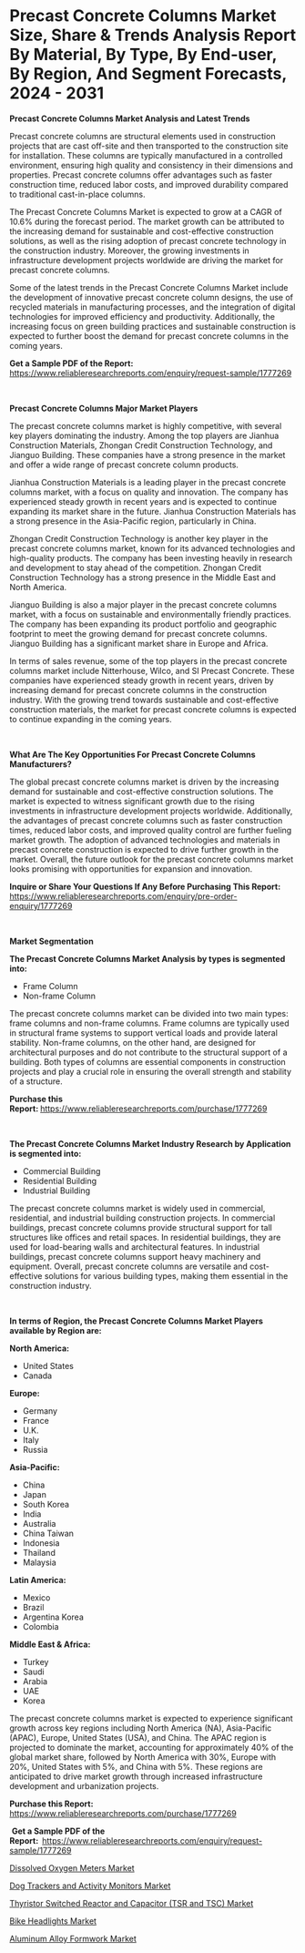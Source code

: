 <p><h1>Precast Concrete Columns Market Size, Share & Trends Analysis Report By Material, By Type, By End-user, By Region, And Segment Forecasts, 2024 - 2031</h1></p><p><strong>Precast Concrete Columns Market Analysis and Latest Trends</strong></p>
<p><p>Precast concrete columns are structural elements used in construction projects that are cast off-site and then transported to the construction site for installation. These columns are typically manufactured in a controlled environment, ensuring high quality and consistency in their dimensions and properties. Precast concrete columns offer advantages such as faster construction time, reduced labor costs, and improved durability compared to traditional cast-in-place columns.</p><p>The Precast Concrete Columns Market is expected to grow at a CAGR of 10.6% during the forecast period. The market growth can be attributed to the increasing demand for sustainable and cost-effective construction solutions, as well as the rising adoption of precast concrete technology in the construction industry. Moreover, the growing investments in infrastructure development projects worldwide are driving the market for precast concrete columns.</p><p>Some of the latest trends in the Precast Concrete Columns Market include the development of innovative precast concrete column designs, the use of recycled materials in manufacturing processes, and the integration of digital technologies for improved efficiency and productivity. Additionally, the increasing focus on green building practices and sustainable construction is expected to further boost the demand for precast concrete columns in the coming years.</p></p>
<p><strong>Get a Sample PDF of the Report:&nbsp;</strong> <a href="https://www.reliableresearchreports.com/enquiry/request-sample/1777269">https://www.reliableresearchreports.com/enquiry/request-sample/1777269</a></p>
<p>&nbsp;</p>
<p><strong>Precast Concrete Columns Major Market Players</strong></p>
<p><p>The precast concrete columns market is highly competitive, with several key players dominating the industry. Among the top players are Jianhua Construction Materials, Zhongan Credit Construction Technology, and Jianguo Building. These companies have a strong presence in the market and offer a wide range of precast concrete column products.</p><p>Jianhua Construction Materials is a leading player in the precast concrete columns market, with a focus on quality and innovation. The company has experienced steady growth in recent years and is expected to continue expanding its market share in the future. Jianhua Construction Materials has a strong presence in the Asia-Pacific region, particularly in China.</p><p>Zhongan Credit Construction Technology is another key player in the precast concrete columns market, known for its advanced technologies and high-quality products. The company has been investing heavily in research and development to stay ahead of the competition. Zhongan Credit Construction Technology has a strong presence in the Middle East and North America.</p><p>Jianguo Building is also a major player in the precast concrete columns market, with a focus on sustainable and environmentally friendly practices. The company has been expanding its product portfolio and geographic footprint to meet the growing demand for precast concrete columns. Jianguo Building has a significant market share in Europe and Africa.</p><p>In terms of sales revenue, some of the top players in the precast concrete columns market include Nitterhouse, Wilco, and SI Precast Concrete. These companies have experienced steady growth in recent years, driven by increasing demand for precast concrete columns in the construction industry. With the growing trend towards sustainable and cost-effective construction materials, the market for precast concrete columns is expected to continue expanding in the coming years.</p></p>
<p>&nbsp;</p>
<p><strong>What Are The Key Opportunities For Precast Concrete Columns Manufacturers?</strong></p>
<p><p>The global precast concrete columns market is driven by the increasing demand for sustainable and cost-effective construction solutions. The market is expected to witness significant growth due to the rising investments in infrastructure development projects worldwide. Additionally, the advantages of precast concrete columns such as faster construction times, reduced labor costs, and improved quality control are further fueling market growth. The adoption of advanced technologies and materials in precast concrete construction is expected to drive further growth in the market. Overall, the future outlook for the precast concrete columns market looks promising with opportunities for expansion and innovation.</p></p>
<p><strong>Inquire or Share Your Questions If Any Before Purchasing This Report:</strong> <a href="https://www.reliableresearchreports.com/enquiry/pre-order-enquiry/1777269">https://www.reliableresearchreports.com/enquiry/pre-order-enquiry/1777269</a></p>
<p>&nbsp;</p>
<p><strong>Market Segmentation</strong></p>
<p><strong>The Precast Concrete Columns Market Analysis by types is segmented into:</strong></p>
<p><ul><li>Frame Column</li><li>Non-frame Column</li></ul></p>
<p><p>The precast concrete columns market can be divided into two main types: frame columns and non-frame columns. Frame columns are typically used in structural frame systems to support vertical loads and provide lateral stability. Non-frame columns, on the other hand, are designed for architectural purposes and do not contribute to the structural support of a building. Both types of columns are essential components in construction projects and play a crucial role in ensuring the overall strength and stability of a structure.</p></p>
<p><strong>Purchase this Report:&nbsp;</strong><a href="https://www.reliableresearchreports.com/purchase/1777269">https://www.reliableresearchreports.com/purchase/1777269</a></p>
<p>&nbsp;</p>
<p><strong>The Precast Concrete Columns Market Industry Research by Application is segmented into:</strong></p>
<p><ul><li>Commercial Building</li><li>Residential Building</li><li>Industrial Building</li></ul></p>
<p><p>The precast concrete columns market is widely used in commercial, residential, and industrial building construction projects. In commercial buildings, precast concrete columns provide structural support for tall structures like offices and retail spaces. In residential buildings, they are used for load-bearing walls and architectural features. In industrial buildings, precast concrete columns support heavy machinery and equipment. Overall, precast concrete columns are versatile and cost-effective solutions for various building types, making them essential in the construction industry.</p></p>
<p>&nbsp;</p>
<p><strong>In terms of Region, the Precast Concrete Columns Market Players available by Region are:</strong></p>
<p>
    <p> <strong> North America: </strong>
        <ul>
            <li>United States</li>
            <li>Canada</li>
        </ul>
        </p> 
    <p> <strong> Europe: </strong>
        <ul>
            <li>Germany</li>
            <li>France</li>
            <li>U.K.</li>
            <li>Italy</li>
            <li>Russia</li>
        </ul>
        </p> 
    <p> <strong> Asia-Pacific: </strong>
        <ul>
            <li>China</li>
            <li>Japan</li>
            <li>South Korea</li>
            <li>India</li>
            <li>Australia</li>
            <li>China Taiwan</li>
            <li>Indonesia</li>
            <li>Thailand</li>
            <li>Malaysia</li>
        </ul>
        </p> 
    <p> <strong> Latin America: </strong>
        <ul>
            <li>Mexico</li>
            <li>Brazil</li>
            <li>Argentina Korea</li>
            <li>Colombia</li>
        </ul>
        </p> 
    <p> <strong> Middle East & Africa: </strong>
        <ul>
            <li>Turkey</li>
            <li>Saudi</li>
            <li>Arabia</li>
            <li>UAE</li>
            <li>Korea</li>
        </ul>
    </p>
    </p>
<p><p>The precast concrete columns market is expected to experience significant growth across key regions including North America (NA), Asia-Pacific (APAC), Europe, United States (USA), and China. The APAC region is projected to dominate the market, accounting for approximately 40% of the global market share, followed by North America with 30%, Europe with 20%, United States with 5%, and China with 5%. These regions are anticipated to drive market growth through increased infrastructure development and urbanization projects.</p></p>
<p><strong>Purchase this Report: </strong><a href="https://www.reliableresearchreports.com/purchase/1777269">https://www.reliableresearchreports.com/purchase/1777269</a></p>
<p>&nbsp;<strong>Get a Sample PDF of the Report:&nbsp;&nbsp;</strong><a href="https://www.reliableresearchreports.com/enquiry/request-sample/1777269">https://www.reliableresearchreports.com/enquiry/request-sample/1777269</a></p>
<p><strong></strong></p>
<p><p><a href="https://view.publitas.com/reportprime-1/dissolved-oxygen-meters-market-provides-detailed-segmentation-of-this-market-based-on-type-application-and-region-and-forecast-for-the-period-from-2023-2030/">Dissolved Oxygen Meters Market</a></p><p><a href="https://issuu.com/reportprime-2/docs/dog-trackers-and-activity-monitors-market-size-203">Dog Trackers and Activity Monitors Market</a></p><p><a href="https://gratis-rainforest-2ca.notion.site/Thyristor-Switched-Reactor-and-Capacitor-TSR-and-TSC-Market-Size-Share-Trends-Analysis-Report-B-03081ab8249a467e9aedbfd2714e7c7e">Thyristor Switched Reactor and Capacitor (TSR and TSC) Market</a></p><p><a href="https://issuu.com/reportprime-2/docs/bike-headlights-market-size-2030.pptx">Bike Headlights Market</a></p><p><a href="https://github.com/zjyglelu/Market-Research-Report-List-1/blob/main/aluminum-alloy-formwork-market.md">Aluminum Alloy Formwork Market</a></p></p>